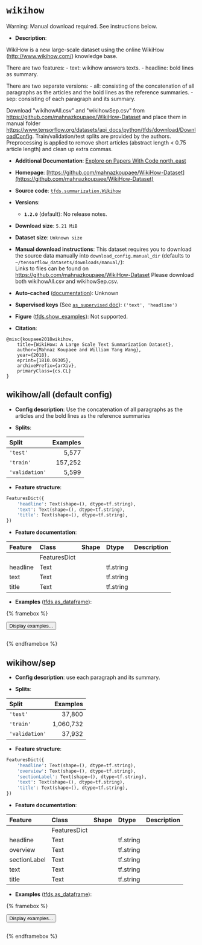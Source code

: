 <div itemscope itemtype="http://schema.org/Dataset">
  <div itemscope itemprop="includedInDataCatalog" itemtype="http://schema.org/DataCatalog">
    <meta itemprop="name" content="TensorFlow Datasets" />
  </div>
  <meta itemprop="name" content="wikihow" />
  <meta itemprop="description" content="WikiHow is a new large-scale dataset using the online WikiHow&#10;(http://www.wikihow.com/) knowledge base.&#10;&#10;There are two features:&#10;  - text: wikihow answers texts.&#10;  - headline: bold lines as summary.&#10;&#10;There are two separate versions:&#10;  - all: consisting of the concatenation of all paragraphs as the articles and&#10;         the bold lines as the reference summaries.&#10;  - sep: consisting of each paragraph and its summary.&#10;&#10;Download &quot;wikihowAll.csv&quot; and &quot;wikihowSep.csv&quot; from&#10;https://github.com/mahnazkoupaee/WikiHow-Dataset and place them in manual folder&#10;https://www.tensorflow.org/datasets/api_docs/python/tfds/download/DownloadConfig.&#10;Train/validation/test splits are provided by the authors.&#10;Preprocessing is applied to remove short articles&#10;(abstract length &lt; 0.75 article length) and clean up extra commas.&#10;&#10;To use this dataset:&#10;&#10;```python&#10;import tensorflow_datasets as tfds&#10;&#10;ds = tfds.load(&#x27;wikihow&#x27;, split=&#x27;train&#x27;)&#10;for ex in ds.take(4):&#10;  print(ex)&#10;```&#10;&#10;See [the guide](https://www.tensorflow.org/datasets/overview) for more&#10;informations on [tensorflow_datasets](https://www.tensorflow.org/datasets).&#10;&#10;" />
  <meta itemprop="url" content="https://www.tensorflow.org/datasets/catalog/wikihow" />
  <meta itemprop="sameAs" content="https://github.com/mahnazkoupaee/WikiHow-Dataset" />
  <meta itemprop="citation" content="@misc{koupaee2018wikihow,&#10;    title={WikiHow: A Large Scale Text Summarization Dataset},&#10;    author={Mahnaz Koupaee and William Yang Wang},&#10;    year={2018},&#10;    eprint={1810.09305},&#10;    archivePrefix={arXiv},&#10;    primaryClass={cs.CL}&#10;}" />
</div>

# `wikihow`


Warning: Manual download required. See instructions below.

*   **Description**:

WikiHow is a new large-scale dataset using the online WikiHow
(http://www.wikihow.com/) knowledge base.

There are two features: - text: wikihow answers texts. - headline: bold lines as
summary.

There are two separate versions: - all: consisting of the concatenation of all
paragraphs as the articles and the bold lines as the reference summaries. - sep:
consisting of each paragraph and its summary.

Download "wikihowAll.csv" and "wikihowSep.csv" from
https://github.com/mahnazkoupaee/WikiHow-Dataset and place them in manual folder
https://www.tensorflow.org/datasets/api_docs/python/tfds/download/DownloadConfig.
Train/validation/test splits are provided by the authors. Preprocessing is
applied to remove short articles (abstract length < 0.75 article length) and
clean up extra commas.

*   **Additional Documentation**:
    <a class="button button-with-icon" href="https://paperswithcode.com/dataset/wikihow">
    Explore on Papers With Code
    <span class="material-icons icon-after" aria-hidden="true"> north_east
    </span> </a>

*   **Homepage**:
    [https://github.com/mahnazkoupaee/WikiHow-Dataset](https://github.com/mahnazkoupaee/WikiHow-Dataset)

*   **Source code**:
    [`tfds.summarization.Wikihow`](https://github.com/tensorflow/datasets/tree/master/tensorflow_datasets/summarization/wikihow.py)

*   **Versions**:

    *   **`1.2.0`** (default): No release notes.

*   **Download size**: `5.21 MiB`

*   **Dataset size**: `Unknown size`

*   **Manual download instructions**: This dataset requires you to
    download the source data manually into `download_config.manual_dir`
    (defaults to `~/tensorflow_datasets/downloads/manual/`):<br/>
    Links to files can be found on https://github.com/mahnazkoupaee/WikiHow-Dataset
    Please download both wikihowAll.csv and wikihowSep.csv.

*   **Auto-cached**
    ([documentation](https://www.tensorflow.org/datasets/performances#auto-caching)):
    Unknown

*   **Supervised keys** (See
    [`as_supervised` doc](https://www.tensorflow.org/datasets/api_docs/python/tfds/load#args)):
    `('text', 'headline')`

*   **Figure**
    ([tfds.show_examples](https://www.tensorflow.org/datasets/api_docs/python/tfds/visualization/show_examples)):
    Not supported.

*   **Citation**:

```
@misc{koupaee2018wikihow,
    title={WikiHow: A Large Scale Text Summarization Dataset},
    author={Mahnaz Koupaee and William Yang Wang},
    year={2018},
    eprint={1810.09305},
    archivePrefix={arXiv},
    primaryClass={cs.CL}
}
```


## wikihow/all (default config)

*   **Config description**: Use the concatenation of all paragraphs as the
    articles and the bold lines as the reference summaries

*   **Splits**:

Split          | Examples
:------------- | -------:
`'test'`       | 5,577
`'train'`      | 157,252
`'validation'` | 5,599

*   **Feature structure**:

```python
FeaturesDict({
    'headline': Text(shape=(), dtype=tf.string),
    'text': Text(shape=(), dtype=tf.string),
    'title': Text(shape=(), dtype=tf.string),
})
```

*   **Feature documentation**:

Feature  | Class        | Shape | Dtype     | Description
:------- | :----------- | :---- | :-------- | :----------
         | FeaturesDict |       |           |
headline | Text         |       | tf.string |
text     | Text         |       | tf.string |
title    | Text         |       | tf.string |

*   **Examples**
    ([tfds.as_dataframe](https://www.tensorflow.org/datasets/api_docs/python/tfds/as_dataframe)):

<!-- mdformat off(HTML should not be auto-formatted) -->

{% framebox %}

<button id="displaydataframe">Display examples...</button>
<div id="dataframecontent" style="overflow-x:auto"></div>
<script>
const url = "https://storage.googleapis.com/tfds-data/visualization/dataframe/wikihow-all-1.2.0.html";
const dataButton = document.getElementById('displaydataframe');
dataButton.addEventListener('click', async () => {
  // Disable the button after clicking (dataframe loaded only once).
  dataButton.disabled = true;

  const contentPane = document.getElementById('dataframecontent');
  try {
    const response = await fetch(url);
    // Error response codes don't throw an error, so force an error to show
    // the error message.
    if (!response.ok) throw Error(response.statusText);

    const data = await response.text();
    contentPane.innerHTML = data;
  } catch (e) {
    contentPane.innerHTML =
        'Error loading examples. If the error persist, please open '
        + 'a new issue.';
  }
});
</script>

{% endframebox %}

<!-- mdformat on -->

## wikihow/sep

*   **Config description**: use each paragraph and its summary.

*   **Splits**:

Split          | Examples
:------------- | --------:
`'test'`       | 37,800
`'train'`      | 1,060,732
`'validation'` | 37,932

*   **Feature structure**:

```python
FeaturesDict({
    'headline': Text(shape=(), dtype=tf.string),
    'overview': Text(shape=(), dtype=tf.string),
    'sectionLabel': Text(shape=(), dtype=tf.string),
    'text': Text(shape=(), dtype=tf.string),
    'title': Text(shape=(), dtype=tf.string),
})
```

*   **Feature documentation**:

Feature      | Class        | Shape | Dtype     | Description
:----------- | :----------- | :---- | :-------- | :----------
             | FeaturesDict |       |           |
headline     | Text         |       | tf.string |
overview     | Text         |       | tf.string |
sectionLabel | Text         |       | tf.string |
text         | Text         |       | tf.string |
title        | Text         |       | tf.string |

*   **Examples**
    ([tfds.as_dataframe](https://www.tensorflow.org/datasets/api_docs/python/tfds/as_dataframe)):

<!-- mdformat off(HTML should not be auto-formatted) -->

{% framebox %}

<button id="displaydataframe">Display examples...</button>
<div id="dataframecontent" style="overflow-x:auto"></div>
<script>
const url = "https://storage.googleapis.com/tfds-data/visualization/dataframe/wikihow-sep-1.2.0.html";
const dataButton = document.getElementById('displaydataframe');
dataButton.addEventListener('click', async () => {
  // Disable the button after clicking (dataframe loaded only once).
  dataButton.disabled = true;

  const contentPane = document.getElementById('dataframecontent');
  try {
    const response = await fetch(url);
    // Error response codes don't throw an error, so force an error to show
    // the error message.
    if (!response.ok) throw Error(response.statusText);

    const data = await response.text();
    contentPane.innerHTML = data;
  } catch (e) {
    contentPane.innerHTML =
        'Error loading examples. If the error persist, please open '
        + 'a new issue.';
  }
});
</script>

{% endframebox %}

<!-- mdformat on -->